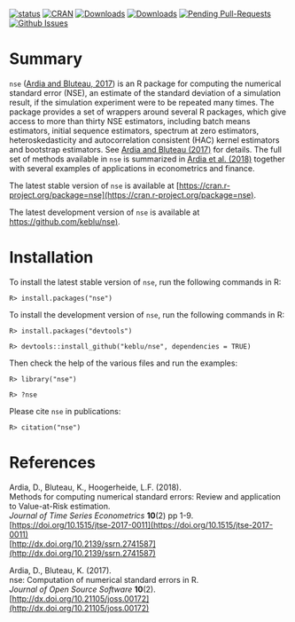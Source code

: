 
[![status](http://joss.theoj.org/papers/9ad602c309d8cbd10ecdc546fdb25462/status.svg)](http://joss.theoj.org/papers/9ad602c309d8cbd10ecdc546fdb25462)
[![CRAN](http://www.r-pkg.org/badges/version/nse)](https://cran.r-project.org/package=nse) 
[![Downloads](http://cranlogs.r-pkg.org/badges/nse?color=brightgreen)](http://www.r-pkg.org/pkg/nse)
[![Downloads](http://cranlogs.r-pkg.org/badges/grand-total/nse?color=brightgreen)](http://www.r-pkg.org/pkg/nse)
[![Pending Pull-Requests](http://githubbadges.herokuapp.com/keblu/nse/pulls.svg?style=flat)](https://github.com/keblu/nse/pulls)
[![Github Issues](http://githubbadges.herokuapp.com/keblu/nse/issues.svg)](https://github.com/keblu/nse/issues)

# Summary
`nse` ([Ardia and Bluteau, 2017](http://dx.doi.org/10.21105/joss.00172)) is an R package for computing the numerical standard error (NSE), an estimate 
of the standard deviation of a simulation result, if the simulation experiment were to be repeated 
many times. The package provides a set of wrappers around several R packages, which give access to 
more than thirty NSE estimators, including batch means estimators, initial sequence 
estimators, spectrum at zero estimators, heteroskedasticity and autocorrelation 
consistent (HAC) kernel estimators and bootstrap estimators. See [Ardia and Bluteau (2017)](http://dx.doi.org/10.21105/joss.00172) for details. The full set of methods available in `nse` is summarized in [Ardia et al. (2018)](https://doi.org/10.1515/jtse-2017-0011) together with several examples of applications in econometrics and finance.

The latest stable version of `nse` is available at [https://cran.r-project.org/package=nse](https://cran.r-project.org/package=nse).

The latest development version of `nse` is available at [https://github.com/keblu/nse)](https://github.com/keblu/nse).

# Installation
To install the latest stable version of `nse`, run the following commands in R:

    R> install.packages("nse")

To install the development version of `nse`, run the following commands in R:

    R> install.packages("devtools")

    R> devtools::install_github("keblu/nse", dependencies = TRUE)

Then check the help of the various files and run the examples:

    R> library("nse")

    R> ?nse
    
Please cite `nse` in publications:

    R> citation("nse")
    
    
# References
Ardia, D., Bluteau, K., Hoogerheide, L.F. (2018).      
Methods for computing numerical standard errors: Review and application to Value-at-Risk estimation.        
_Journal of Time Series Econometrics_ **10**(2) pp 1-9.    
[https://doi.org/10.1515/jtse-2017-0011](https://doi.org/10.1515/jtse-2017-0011)      
[http://dx.doi.org/10.2139/ssrn.2741587](http://dx.doi.org/10.2139/ssrn.2741587)

Ardia, D., Bluteau, K. (2017).      
nse: Computation of numerical standard errors in R.       
_Journal of Open Source Software_ **10**(2).      
[http://dx.doi.org/10.21105/joss.00172](http://dx.doi.org/10.21105/joss.00172)  
